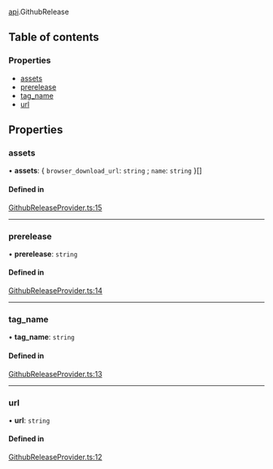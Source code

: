 [api](../modules/api.md).GithubRelease

## Table of contents

### Properties

- [assets](api.GithubRelease.md#assets)
- [prerelease](api.GithubRelease.md#prerelease)
- [tag\_name](api.GithubRelease.md#tag_name)
- [url](api.GithubRelease.md#url)

## Properties

### assets

• **assets**: \{ `browser_download_url`: `string` ; `name`: `string`  }[]

#### Defined in

[GithubReleaseProvider.ts:15](https://github.com/benallfree/gobot/blob/v1.0.0-alpha.16/src/GithubReleaseProvider.ts#L15)

___

### prerelease

• **prerelease**: `string`

#### Defined in

[GithubReleaseProvider.ts:14](https://github.com/benallfree/gobot/blob/v1.0.0-alpha.16/src/GithubReleaseProvider.ts#L14)

___

### tag\_name

• **tag\_name**: `string`

#### Defined in

[GithubReleaseProvider.ts:13](https://github.com/benallfree/gobot/blob/v1.0.0-alpha.16/src/GithubReleaseProvider.ts#L13)

___

### url

• **url**: `string`

#### Defined in

[GithubReleaseProvider.ts:12](https://github.com/benallfree/gobot/blob/v1.0.0-alpha.16/src/GithubReleaseProvider.ts#L12)
